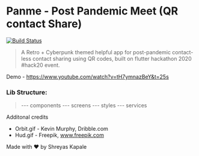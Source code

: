 # Panme - Post Pandemic Meet (QR contact Share) 


[![Build Status](https://travis-ci.org/joemccann/dillinger.svg?branch=master)](https://travis-ci.org/joemccann/dillinger)
> A Retro + Cyberpunk themed helpful app for post-pandemic contact-less contact sharing using QR codes, built on flutter hackathon 2020 #hack20 event. 

Demo - https://www.youtube.com/watch?v=tH7ymnazBeY&t=25s

### Lib Structure:

 >  --- components
 >  --- screens
 >  --- styles
 >  --- services




Additonal credits
 - Orbit.gif - Kevin Murphy, Dribble.com
 - Hud.gif - Freepik, www.freepik.com


Made with ❤	 by Shreyas Kapale
